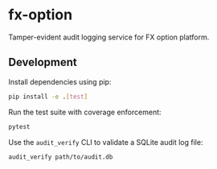 # fx-option

Tamper-evident audit logging service for FX option platform.

## Development

Install dependencies using pip:

```bash
pip install -e .[test]
```

Run the test suite with coverage enforcement:

```bash
pytest
```

Use the `audit_verify` CLI to validate a SQLite audit log file:

```bash
audit_verify path/to/audit.db
```

